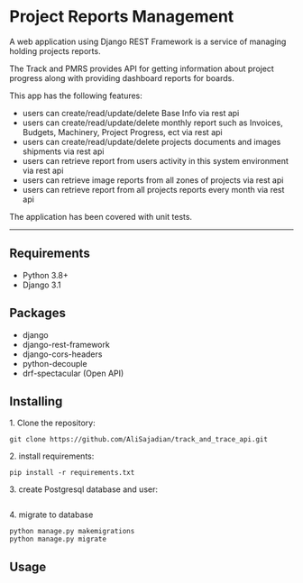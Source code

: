 # Project Reports Management 

A web application using Django REST Framework is a service of managing holding projects reports.

The Track and PMRS provides API for getting information about project progress along with providing dashboard reports for boards. 

This app has the following features:

- users can create/read/update/delete Base Info via rest api
- users can create/read/update/delete monthly report such as Invoices, Budgets, Machinery, Project Progress, ect via rest api
- users can create/read/update/delete projects documents and images shipments via rest api
- users can retrieve report from users activity in this system environment via rest api
- users can retrieve image reports from all zones of projects via rest api
- users can retrieve report from all projects reports every month via rest api


The application has been covered with unit tests.

____
## Requirements

- Python 3.8+
- Django 3.1

## Packages

- django
- django-rest-framework
- django-cors-headers 
- python-decouple
- drf-spectacular (Open API)

## Installing

1\. Clone the repository:
```
git clone https://github.com/AliSajadian/track_and_trace_api.git
```
2\. install requirements:
```
pip install -r requirements.txt
```
3\. create Postgresql database and user:
```

```
4\. migrate to database
```
python manage.py makemigrations
python manage.py migrate
```

## Usage




